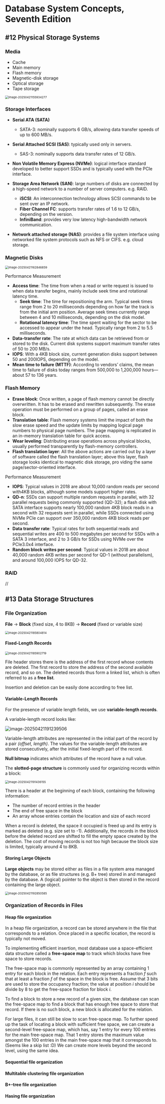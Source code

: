 # Database System Concepts, Seventh Edition

## #12 Physical Storage Systems

### Media

- Cache
- Main memory
- Flash memory
- Magnetic-disk storage
- Optical storage
- Tape storage

<img src="./img/image-20250421155934277.png" alt="image-20250421155934277" style="zoom:67%;" />

### Storage Interfaces

- **Serial ATA (SATA)**
  - SATA-3: nominally supports 6 GB/s, allowing data transfer speeds of up to 600 MB/s.
- **Serial Attached SCSI (SAS)**: typically used only in servers.
  - SAS-3: nominally supports data transfer rates of 12 GB/s.
-  **Non Volatile Memory Express (NVMe)**: logical interface standard developed to better support SSDs and is typically used with the PCIe interface.



- **Storage Area Network (SAN)**: large numbers of disks are connected by a high-speed network to a number of server computers. e.g. RAID.
  - **iSCSI**: An interconnection technology allows SCSI commands to be sent over an IP network.
  - **Fiber Channel FC**: supports transfer rates of 1.6 to 12 GB/s, depending on the version.
  - **InfiniBand**: provides very low latency high-bandwidth network communication.
- **Network attached storage (NAS)**: provides a file system interface using networked file system protocols such as NFS or CIFS. e.g. cloud storage.

### Magnetic Disks

<img src="./img/image-20250421162846859.png" alt="image-20250421162846859" style="zoom:67%;" />

Performance Measurement

- **Access time**: The time from when a read or write request is issued to when data transfer begins, mainly include seek time and rotational latency time.
  - **Seek time**: The time for repositioning the arm. Typical seek times range from 2 to 20 milliseconds depending on how far the track is from the initial arm position. Average seek times currently range between 4 and 10 milliseconds, depending on the disk model.
  - **Rotational latency time**:  The time spent waiting for the sector to be accessed to appear under the head. Typically range from 2 to 5.5 milliseconds.
- **Data-transfer rate**: The rate at which data can be retrieved from or stored to the disk. Current disk systems support maximum transfer rates of 50 to 200 MB/s.
- **IOPS**: With a 4KB block size, current generation disks support between 50 and 200IOPS, depending on the model.
- **Mean time to failure (MTTF)**: According to vendors’ claims, the mean time to failure of disks today ranges from 500,000 to 1,200,000 hours—about 57 to 136 years.

### Flash Memory

- **Erase block**: Once written, a page of flash memory cannot be directly overwritten. It has to be erased and rewritten subsequently. The erase operation must be performed on a group of pages, called an erase block.
- **Translation table**: Flash memory systems limit the impact of both the slow erase speed and the update limits by mapping logical page numbers to physical page numbers. The page mapping is replicated in an in-memory translation table for quick access.
- **Wear leveling**: Distributing erase operations across physical blocks, usually performed transparently by flash-memory controllers.
- **Flash translation layer**:  All the above actions are carried out by a layer of software called the flash translation layer; above this layer, flash storage looks identical to magnetic disk storage, pro viding the same page/sector-oriented interface.

Performance Measurement

- **IOPS**: Typical values in 2018 are about 10,000 random reads per second with4KB blocks, although some models support higher rates.
- **QD-n**: SSDs can support multiple random requests in parallel, with 32 parallel requests being commonly supported (QD-32); a flash disk with SATA interface supports nearly 100,000 random 4KB block reads in a second with 32 requests sent in parallel, while SSDs connected using NVMe PCIe can support over 350,000 random 4KB block reads per second.
- **Data transfer rate**: Typical rates for both sequential reads and sequential writes are 400 to 500 megabytes per second for SSDs with a SATA 3 interface, and 2 to 3 GB/s for SSDs using NVMe over the PCIe3.0x4 interface.
- **Random block writes per second**: Typical values in 2018 are about 40,000 random 4KB writes per second for QD-1 (without parallelism), and around 100,000 IOPS for QD-32.

### RAID

// 

## #13 Data Storage Structures

### File Organization

**File** -> **Block** (fixed size, 4 to 8KB) -> **Record** (fixed or variable size)

<img src="./img/image-20250421185804814.png" alt="image-20250421185804814" style="zoom:67%;" />

#### Fixed-Length Records

<img src="./img/image-20250421185902719.png" alt="image-20250421185902719" style="zoom:67%;" />

File header stores there is the address of the first record whose contents are deleted. The first record to store the address of the second available record, and so on. The deleted records thus form a linked list, which is often referred to as a **free list**.

Insertion and deletion can be easily done according to free list.

#### Variable-Length Records

For the presence of variable length fields, we use **variable-length records**.

A variable-length record looks like:

![image-20250421191239506](./img/image-20250421191239506.png)

Variable-length attributes are represented in the initial part of the record by a pair *(offset, length)*. The values for the variable-length attributes are stored consecutively, after the initial fixed-length part of the record.

 **Null bitmap** indicates which attributes of the record have a null value.

The **slotted-page structure** is commonly used for organizing records within a block:

<img src="./img/image-20250421191436155.png" alt="image-20250421191436155" style="zoom:67%;" />

There is a header at the beginning of each block, containing the following information:

- The number of record entries in the header
- The end of free space in the block
- An array whose entries contain the location and size of each record

When a record is deleted, the space it occupied is freed up and its entry is marked as deleted (e.g. size set to -1). Additionally, the records in the block before the deleted record are shifted to fill the empty space created by the deletion. The cost of moving records is not too high because the block size is limited, typically around 4 to 8KB.

#### Storing Large Objects

**Large objects** may be stored either as files in a file system area managed by the database, or as file structures (e.g. B+ tree) stored in and managed by the database. A (logical) pointer to the object is then stored in the record containing the large object.

<img src="./img/image-20250421192850585.png" alt="image-20250421192850585" style="zoom:67%;" />

### Organization of Records in Files

#### Heap file organization

In a heap file organization, a record can be stored anywhere in the file that corresponds to a relation. Once placed in a specific location, the record is typically not moved.

To implementing efficient insertion, most database use a space-efficient data structure called a **free-space map** to track which blocks have free space to store records.

The free-space map is commonly represented by an array containing 1 entry for each block in the relation. Each entry represents a fraction *f* such that at least a fraction *f* of the space in the block is free. Assume that 3 bits are used to store the occupancy fraction; the value at position *i* should be divide by 8 to get the free-space fraction for block *i*.

To find a block to store a new record of a given size, the database can scan the free-space map to find a block that has enough free space to store that record. If there is no such block, a new block is allocated for the relation.

For large files, it can still be slow to scan free-space map. To further speed up the task of locating a block with sufficient free space, we can create a second-level free-space map, which has, say 1 entry for every 100 entries for the main free-space map. That 1 entry stores the maximum value amongst the 100 entries in the main free-space map that it corresponds to. (Seems like a skip list :D) We can create more levels beyond the second level, using the same idea.

#### Sequential file organization



#### Multitable clustering file organization



#### B+-tree file organization



#### Hasing file organization
